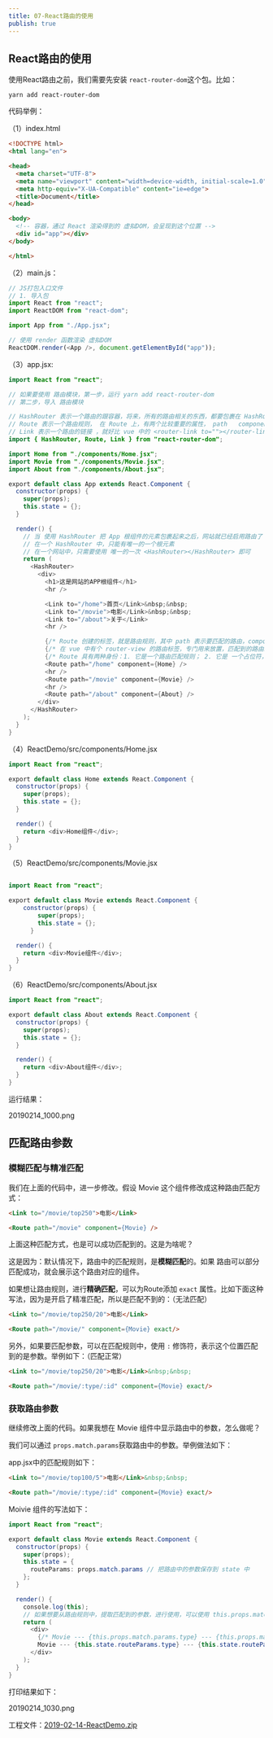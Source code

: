 ```yaml
---
title: 07-React路由的使用
publish: true
---
```


<ArticleTopAd></ArticleTopAd>



## React路由的使用

使用React路由之前，我们需要先安装 `react-router-dom`这个包。比如：

```
yarn add react-router-dom
```

代码举例：

（1）index.html

```html
<!DOCTYPE html>
<html lang="en">

<head>
  <meta charset="UTF-8">
  <meta name="viewport" content="width=device-width, initial-scale=1.0">
  <meta http-equiv="X-UA-Compatible" content="ie=edge">
  <title>Document</title>
</head>

<body>
  <!-- 容器，通过 React 渲染得到的 虚拟DOM，会呈现到这个位置 -->
  <div id="app"></div>
</body>

</html>

```

（2）main.js：

```javascript
// JS打包入口文件
// 1. 导入包
import React from "react";
import ReactDOM from "react-dom";

import App from "./App.jsx";

// 使用 render 函数渲染 虚拟DOM
ReactDOM.render(<App />, document.getElementById("app"));

```

（3）app.jsx:

```java
import React from "react";

// 如果要使用 路由模块，第一步，运行 yarn add react-router-dom
// 第二步，导入 路由模块

// HashRouter 表示一个路由的跟容器，将来，所有的路由相关的东西，都要包裹在 HashRouter 里面，而且，一个网站中，只需要使用一次 HashRouter 就好了；
// Route 表示一个路由规则， 在 Route 上，有两个比较重要的属性， path   component
// Link 表示一个路由的链接 ，就好比 vue 中的 <router-link to=""></router-link>
import { HashRouter, Route, Link } from "react-router-dom";

import Home from "./components/Home.jsx";
import Movie from "./components/Movie.jsx";
import About from "./components/About.jsx";

export default class App extends React.Component {
  constructor(props) {
    super(props);
    this.state = {};
  }

  render() {
    // 当 使用 HashRouter 把 App 根组件的元素包裹起来之后，网站就已经启用路由了
    // 在一个 HashRouter 中，只能有唯一的一个根元素
    // 在一个网站中，只需要使用 唯一的一次 <HashRouter></HashRouter> 即可
    return (
      <HashRouter>
        <div>
          <h1>这是网站的APP根组件</h1>
          <hr />

          <Link to="/home">首页</Link>&nbsp;&nbsp;
          <Link to="/movie">电影</Link>&nbsp;&nbsp;
          <Link to="/about">关于</Link>
          <hr />

          {/* Route 创建的标签，就是路由规则，其中 path 表示要匹配的路由，component 表示要展示的组件 */}
          {/* 在 vue 中有个 router-view 的路由标签，专门用来放置，匹配到的路由组件的，但是，在 react-router 中，并没有类似于这样的标签，而是 ，直接把 Route 标签，当作的 坑（占位符） */}
          {/* Route 具有两种身份：1. 它是一个路由匹配规则； 2. 它是 一个占位符，表示将来匹配到的组件都放到这个位置 */}
          <Route path="/home" component={Home} />
          <hr />
          <Route path="/movie" component={Movie} />
          <hr />
          <Route path="/about" component={About} />
        </div>
      </HashRouter>
    );
  }
}

```

（4）ReactDemo/src/components/Home.jsx

```java
import React from "react";

export default class Home extends React.Component {
  constructor(props) {
    super(props);
    this.state = {};
  }

  render() {
    return <div>Home组件</div>;
  }
}

```

（5）ReactDemo/src/components/Movie.jsx

```java

import React from "react";

export default class Movie extends React.Component {
    constructor(props) {
        super(props);
        this.state = {};
      }

  render() {
    return <div>Movie组件</div>;
  }
}

```

（6）ReactDemo/src/components/About.jsx

```java
import React from "react";

export default class About extends React.Component {
  constructor(props) {
    super(props);
    this.state = {};
  }

  render() {
    return <div>About组件</div>;
  }
}

```

运行结果：

20190214_1000.png

## 匹配路由参数

### 模糊匹配与精准匹配

我们在上面的代码中，进一步修改。假设 Movie 这个组件修改成这种路由匹配方式：

```html
<Link to="/movie/top250">电影</Link>

<Route path="/movie" component={Movie} />

```

上面这种匹配方式，也是可以成功匹配到的。这是为啥呢？

这是因为：默认情况下，路由中的匹配规则，是**模糊匹配**的。如果 路由可以部分匹配成功，就会展示这个路由对应的组件。

如果想让路由规则，进行**精确匹配**，可以为Route添加 `exact` 属性。比如下面这种写法，因为是开启了精准匹配，所以是匹配不到的：（无法匹配）

```html
<Link to="/movie/top250/20">电影</Link>

<Route path="/movie/" component={Movie} exact/>
```


另外，如果要匹配参数，可以在匹配规则中，使用 `:` 修饰符，表示这个位置匹配到的是参数。举例如下：（匹配正常）

```html
<Link to="/movie/top250/20">电影</Link>&nbsp;&nbsp;

<Route path="/movie/:type/:id" component={Movie} exact/>
```


### 获取路由参数

继续修改上面的代码。如果我想在 Movie 组件中显示路由中的参数，怎么做呢？

我们可以通过 `props.match.params`获取路由中的参数。举例做法如下：

app.jsx中的匹配规则如下：


```html
<Link to="/movie/top100/5">电影</Link>&nbsp;&nbsp;

<Route path="/movie/:type/:id" component={Movie} exact/>
```


Moivie 组件的写法如下：

```java
import React from "react";

export default class Movie extends React.Component {
  constructor(props) {
    super(props);
    this.state = {
      routeParams: props.match.params // 把路由中的参数保存到 state 中
    };
  }

  render() {
    console.log(this);
    // 如果想要从路由规则中，提取匹配到的参数，进行使用，可以使用 this.props.match.params.*** 来访问
    return (
      <div>
        {/* Movie --- {this.props.match.params.type} --- {this.props.match.params.id} */}
        Movie --- {this.state.routeParams.type} --- {this.state.routeParams.id}
      </div>
    );
  }
}


```

打印结果如下：

20190214_1030.png


工程文件：[2019-02-14-ReactDemo.zip](https://github.com/qianguyihao/web-resource/blob/main/project/2019-02-14-ReactDemo.zip)




